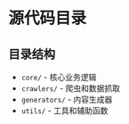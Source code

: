 # 源代码目录

## 目录结构

- `core/` - 核心业务逻辑
- `crawlers/` - 爬虫和数据抓取
- `generators/` - 内容生成器  
- `utils/` - 工具和辅助函数
